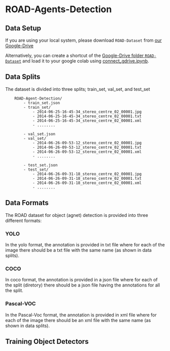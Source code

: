 
# ROAD-Agents-Detection

## Data Setup

If you are using your local system, please download `ROAD-Dataset` from [our Google-Drive](https://drive.google.com/drive/folders/1Y1XcSpdMU-vHnF_RjwQ-XAgJ2ovGBk61?usp=sharing)

Alternatively, you can create a shortcut of the [Google-Drive folder `ROAD-Dataset`](https://drive.google.com/drive/folders/1Y1XcSpdMU-vHnF_RjwQ-XAgJ2ovGBk61?usp=sharing) and load it to your google colab using [connect_gdrive.ipynb](./connect_gdrive.ipynb).

## Data Splits

The dataset is divided into three splits; train_set, val_set, and test_set

```
    ROAD-Agent-Detection/
        - train_set.json
        - train_set/
            - 2014-06-25-16-45-34_stereo_centre_02_00001.jpg
            - 2014-06-25-16-45-34_stereo_centre_02_00001.txt
            - 2014-06-25-16-45-34_stereo_centre_02_00001.xml
            - ........

        - val_set.json
        - val_set/
            - 2014-06-26-09-53-12_stereo_centre_02_00001.jpg
            - 2014-06-26-09-53-12_stereo_centre_02_00001.txt
            - 2014-06-26-09-53-12_stereo_centre_02_00001.xml
            - ........

        - test_set.json
        - test_set/
            - 2014-06-26-09-31-18_stereo_centre_02_00001.jpg
            - 2014-06-26-09-31-18_stereo_centre_02_00001.txt
            - 2014-06-26-09-31-18_stereo_centre_02_00001.xml
            - ........

```

## Data Formats

The ROAD dataset for object (agnet) detection is provided into three different formats:

### YOLO

In the yolo format, the annotation is provided in txt file where for each of the image there should be a txt file with the same name (as shown in data splits).

### COCO

In coco format, the annotation is provided in a json file where for each of the split (diretory) there should be a json file having the annotations for all the split.

### Pascal-VOC

In the Pascal-Voc format, the annotation is provided in xml file where for each of the image there should be an xml file with the same name (as shown in data splits).

## Training Object Detectors

